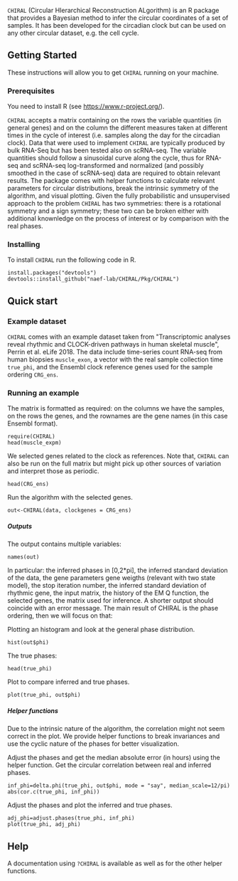 `CHIRAL` (Circular HIerarchical Reconstruction ALgorithm) is an R package that provides a Bayesian method to infer the circular coordinates of a set of samples. It has been developed for the circadian clock but can be used on any other circular dataset, e.g. the cell cycle.

## Getting Started

These instructions will allow you to get `CHIRAL` running on your machine. 

### Prerequisites
You need to install R (see https://www.r-project.org/).

`CHIRAL` accepts a matrix containing on the rows the variable quantities (in general genes) and on the column the different measures taken at different times in the cycle of interest (i.e. samples along the day for the circadian clock). Data that were used to implement `CHIRAL` are typically produced by bulk RNA-Seq but has been tested also on scRNA-seq. The variable quantities should follow a sinusoidal curve along the cycle, thus for RNA-seq and scRNA-seq log-transformed and normalized (and possibly smoothed in the case of scRNA-seq) data are required to obtain relevant results. The package comes with helper functions to calculate relevant parameters for circular distributions, break the intrinsic symmetry of the algorithm, and visual plotting.
Given the fully probabilistic and unsupervised approach to the problem `CHIRAL` has two symmetries: there is a rotational symmetry and a sign symmetry; these two can be broken either with additional knownledge on the process of interest or by comparison with the real phases. 

### Installing

To install `CHIRAL` run the following code in R.
```
install.packages("devtools")
devtools::install_github("naef-lab/CHIRAL/Pkg/CHIRAL")
```
## Quick start
### Example dataset 
`CHIRAL` comes with an example dataset taken from "Transcriptomic analyses reveal rhythmic and CLOCK-driven pathways in human skeletal muscle", Perrin et al. eLife 2018. The data include time-series count RNA-seq from human biopsies `muscle_exon`, a vector with the real sample collection time `true_phi`, and the Ensembl clock reference genes used for the sample ordering `CRG_ens`.

### Running an example

The matrix is formatted as required: on the columns we have the samples, on the rows the genes, and the rownames are the gene names (in this case Ensembl format).
```
require(CHIRAL)
head(muscle_expm)        
```
We selected genes related to the clock as references. Note that, `CHIRAL` can also be run on the full matrix but might pick up other sources of variation and interpret those as periodic.
```
head(CRG_ens)  
```
Run the algorithm with the selected genes. 
```
out<-CHIRAL(data, clockgenes = CRG_ens)   
```
##### Outputs

The output contains multiple variables:
```
names(out)
```
In particular: the inferred phases in [0,2*pi], the inferred standard deviation of the data, the gene parameters gene weigths (relevant with two state model),
the stop iteration number, the inferred standard deviation of rhythmic gene, the input matrix, the history of the EM Q function, the selected genes, the matrix used for inference.
A shorter output should coincide with an error message. The main result of CHIRAL is the phase ordering, then we will focus on that:

Plotting an histogram and look at the general phase distribution.
```
hist(out$phi)    
```
The true phases:
```
head(true_phi)  
```
Plot to compare inferred and true phases.

```
plot(true_phi, out$phi)                                                 
```

##### Helper functions

Due to the intrinsic nature of the algorithm, the correlation might not seem correct in the plot. We provide helper functions to break invariances and use the cyclic nature of the phases for better visualization.

Adjust the phases and get the median absolute error (in hours) using the helper function. Get the circular correlation between real and inferred phases.
```
inf_phi=delta.phi(true_phi, out$phi, mode = "say", median_scale=12/pi)  
abs(cor.c(true_phi, inf_phi))       
```
Adjust the phases and plot the inferred and true phases.

```
adj_phi=adjust.phases(true_phi, inf_phi)                                
plot(true_phi, adj_phi)                                                
```


## Help
A documentation using `?CHIRAL` is available as well as for the other helper functions. 
